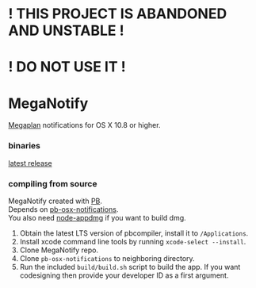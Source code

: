 # ! THIS PROJECT IS ABANDONED AND UNSTABLE !
# ! DO NOT USE IT !

# MegaNotify
[Megaplan](https://megaplan.ru/) notifications for OS X 10.8 or higher.  

### binaries
[latest release](http://deseven.info/sys/mn.dmg)  

### compiling from source
MegaNotify created with [PB](http://purebasic.com).  
Depends on [pb-osx-notifications](https://github.com/deseven/pb-osx-notifications).   
You also need [node-appdmg](https://github.com/LinusU/node-appdmg) if you want to build dmg.  
1. Obtain the latest LTS version of pbcompiler, install it to ```/Applications```.  
2. Install xcode command line tools by running ```xcode-select --install```.  
3. Clone MegaNotify repo.   
4. Clone ```pb-osx-notifications``` to neighboring directory.  
5. Run the included ```build/build.sh``` script to build the app. If you want codesigning then provide your developer ID as a first argument.  
